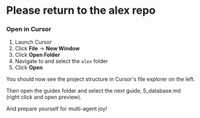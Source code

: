 # Please return to the alex repo

### Open in Cursor

1. Launch Cursor
2. Click **File** → **New Window**
3. Click **Open Folder**
4. Navigate to and select the `alex` folder
5. Click **Open**

You should now see the project structure in Cursor's file explorer on the left.

Then open the guides folder and select the next guide, 5_database.md (right click and open preview).

And prepare yourself for multi-agent joy!
